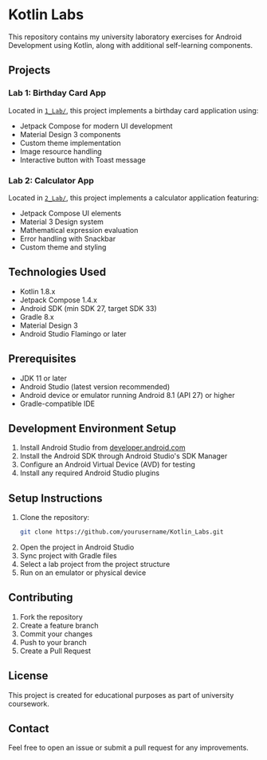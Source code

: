 # Kotlin Labs

This repository contains my university laboratory exercises for Android Development using Kotlin, along with additional self-learning components.

## Projects

### Lab 1: Birthday Card App
Located in [`1_Lab/`](1_Lab/), this project implements a birthday card application using:
- Jetpack Compose for modern UI development
- Material Design 3 components
- Custom theme implementation
- Image resource handling
- Interactive button with Toast message

### Lab 2: Calculator App
Located in [`2_Lab/`](2_Lab/), this project implements a calculator application featuring:
- Jetpack Compose UI elements
- Material 3 Design system
- Mathematical expression evaluation
- Error handling with Snackbar
- Custom theme and styling


## Technologies Used
- Kotlin 1.8.x
- Jetpack Compose 1.4.x
- Android SDK (min SDK 27, target SDK 33)
- Gradle 8.x
- Material Design 3
- Android Studio Flamingo or later

## Prerequisites
- JDK 11 or later
- Android Studio (latest version recommended)
- Android device or emulator running Android 8.1 (API 27) or higher
- Gradle-compatible IDE

## Development Environment Setup
1. Install Android Studio from [developer.android.com](https://developer.android.com/studio)
2. Install the Android SDK through Android Studio's SDK Manager
3. Configure an Android Virtual Device (AVD) for testing
4. Install any required Android Studio plugins

## Setup Instructions
1. Clone the repository:
   ```bash
   git clone https://github.com/yourusername/Kotlin_Labs.git
   ```
2. Open the project in Android Studio
3. Sync project with Gradle files
4. Select a lab project from the project structure
5. Run on an emulator or physical device

## Contributing
1. Fork the repository
2. Create a feature branch
3. Commit your changes
4. Push to your branch
5. Create a Pull Request

## License
This project is created for educational purposes as part of university coursework.

## Contact
Feel free to open an issue or submit a pull request for any improvements.

